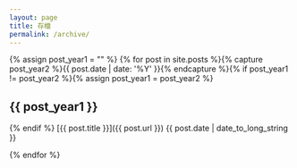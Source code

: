 ```yaml
---
layout: page
title: 存檔
permalink: /archive/
---
```

{% assign post_year1 = "" %}
{% for post in site.posts %}{% capture post_year2 %}{{ post.date | date: '%Y' }}{% endcapture %}{% if post_year1 != post_year2 %}{% assign post_year1 = post_year2 %}

## {{ post_year1 }}

{% endif %}
[{{ post.title }}]({{ post.url }}) <span class="pull-right">{{ post.date | date_to_long_string }}</span>

{% endfor %}
